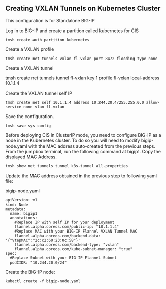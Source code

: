 ## Creating VXLAN Tunnels on Kubernetes Cluster

This configuration is for Standalone BIG-IP

Log in to BIG-IP and create a partition called kubernetes for CIS

    tmsh create auth partition kubernetes

Create a VXLAN profile

    tmsh create net tunnels vxlan fl-vxlan port 8472 flooding-type none

Create a VXLAN tunnel

   tmsh create net tunnels tunnel fl-vxlan key 1 profile fl-vxlan local-address 10.1.1.4

Create the VXLAN tunnel self IP

    tmsh create net self 10.1.1.4 address 10.244.20.4/255.255.0.0 allow-service none vlan fl-vxlan

Save the configuration.

    tmsh save sys config

Before deploying CIS in ClusterIP mode, you need to configure BIG-IP as a node in the Kubernetes cluster. To do so you will need to modify bigip-node.yaml with the MAC address auto-created from the previous steps. From the jumpbox terminal, run the following command at bigip1. Copy the displayed MAC Address.

    tmsh show net tunnels tunnel k8s-tunnel all-properties

Update the MAC address obtained in the previous step to following yaml file:

bigip-node.yaml

```
apiVersion: v1
kind: Node
metadata:
  name: bigip1
  annotations:
    #Replace IP with self IP for your deployment
    flannel.alpha.coreos.com/public-ip: "10.1.1.4"
    #Replace MAC with your BIG-IP Flannel VXLAN Tunnel MAC
    flannel.alpha.coreos.com/backend-data: '{"VtepMAC":"2c:c2:60:23:0c:58"}'
    flannel.alpha.coreos.com/backend-type: "vxlan"
    flannel.alpha.coreos.com/kube-subnet-manager: "true"
spec:
  #Replace Subnet with your BIG-IP Flannel Subnet
  podCIDR: "10.244.20.0/24"
```

Create the BIG-IP node:

    kubectl create -f bigip-node.yaml

